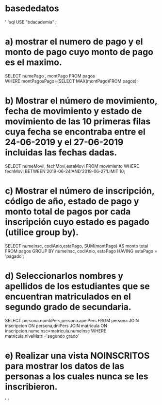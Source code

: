 # basededatos
'''sql
USE "bdacademia" ;
#  a) mostrar el numero de pago y el monto de pago cuyo monto de pago es el maximo.
SELECT numePago , montPago
FROM pagos  
WHERE montPagosPago=(SELECT MAX(montPago)FROM pagos);

#  b) Mostrar el número de movimiento, fecha de movimiento y estado de movimiento de las 10 primeras filas cuya fecha se encontraba entre el 24-06-2019 y el 27-06-2019 incluidas las fechas dadas.
SELECT numeMovil, fechMovi,estaMovi
FROM movimiento
WHERE fechMovi BETWEEN'2019-06-24'AND'2019-06-27'LIMIT 10;

# c) Mostrar el número de inscripción, código de año, estado de pago y monto total de pagos por cada inscripción cuyo estado es pagado (utilice group by).
SELECT numeInsc, codiAnio,estaPago, SUM(montPago) AS monto total
FROM pagos GROUP BY numeInsc, codiAnio, estaPago
HAVING estaPago = 'pagado';

# d) Seleccionarlos nombres y apellidos de los estudiantes que se encuentran matriculados en el segundo grado de secundaria.
SELECT persona.nombPers,persona.apelPers 
FROM persona 
JOIN inscripcion ON persona,dniPers
JOIN matricula ON inscripcion.numeInsc=matricula.numeInsc
WHERE matricula.niveMatri='segundo grado'

# e) Realizar una vista NOINSCRITOS para mostrar los datos de las personas a los cuales nunca se les inscribieron.
'''
